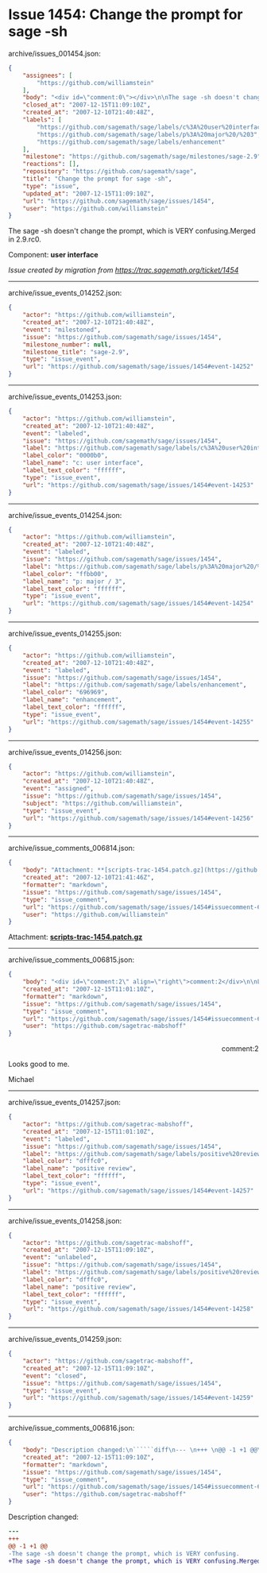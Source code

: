 # Issue 1454: Change the prompt for sage -sh

archive/issues_001454.json:
```json
{
    "assignees": [
        "https://github.com/williamstein"
    ],
    "body": "<div id=\"comment:0\"></div>\n\nThe sage -sh doesn't change the prompt, which is VERY confusing.Merged in 2.9.rc0.\n\nComponent: **user interface**\n\n_Issue created by migration from https://trac.sagemath.org/ticket/1454_\n\n",
    "closed_at": "2007-12-15T11:09:10Z",
    "created_at": "2007-12-10T21:40:48Z",
    "labels": [
        "https://github.com/sagemath/sage/labels/c%3A%20user%20interface",
        "https://github.com/sagemath/sage/labels/p%3A%20major%20/%203",
        "https://github.com/sagemath/sage/labels/enhancement"
    ],
    "milestone": "https://github.com/sagemath/sage/milestones/sage-2.9",
    "reactions": [],
    "repository": "https://github.com/sagemath/sage",
    "title": "Change the prompt for sage -sh",
    "type": "issue",
    "updated_at": "2007-12-15T11:09:10Z",
    "url": "https://github.com/sagemath/sage/issues/1454",
    "user": "https://github.com/williamstein"
}
```
<div id="comment:0"></div>

The sage -sh doesn't change the prompt, which is VERY confusing.Merged in 2.9.rc0.

Component: **user interface**

_Issue created by migration from https://trac.sagemath.org/ticket/1454_





---

archive/issue_events_014252.json:
```json
{
    "actor": "https://github.com/williamstein",
    "created_at": "2007-12-10T21:40:48Z",
    "event": "milestoned",
    "issue": "https://github.com/sagemath/sage/issues/1454",
    "milestone_number": null,
    "milestone_title": "sage-2.9",
    "type": "issue_event",
    "url": "https://github.com/sagemath/sage/issues/1454#event-14252"
}
```



---

archive/issue_events_014253.json:
```json
{
    "actor": "https://github.com/williamstein",
    "created_at": "2007-12-10T21:40:48Z",
    "event": "labeled",
    "issue": "https://github.com/sagemath/sage/issues/1454",
    "label": "https://github.com/sagemath/sage/labels/c%3A%20user%20interface",
    "label_color": "0000b0",
    "label_name": "c: user interface",
    "label_text_color": "ffffff",
    "type": "issue_event",
    "url": "https://github.com/sagemath/sage/issues/1454#event-14253"
}
```



---

archive/issue_events_014254.json:
```json
{
    "actor": "https://github.com/williamstein",
    "created_at": "2007-12-10T21:40:48Z",
    "event": "labeled",
    "issue": "https://github.com/sagemath/sage/issues/1454",
    "label": "https://github.com/sagemath/sage/labels/p%3A%20major%20/%203",
    "label_color": "ffbb00",
    "label_name": "p: major / 3",
    "label_text_color": "ffffff",
    "type": "issue_event",
    "url": "https://github.com/sagemath/sage/issues/1454#event-14254"
}
```



---

archive/issue_events_014255.json:
```json
{
    "actor": "https://github.com/williamstein",
    "created_at": "2007-12-10T21:40:48Z",
    "event": "labeled",
    "issue": "https://github.com/sagemath/sage/issues/1454",
    "label": "https://github.com/sagemath/sage/labels/enhancement",
    "label_color": "696969",
    "label_name": "enhancement",
    "label_text_color": "ffffff",
    "type": "issue_event",
    "url": "https://github.com/sagemath/sage/issues/1454#event-14255"
}
```



---

archive/issue_events_014256.json:
```json
{
    "actor": "https://github.com/williamstein",
    "created_at": "2007-12-10T21:40:48Z",
    "event": "assigned",
    "issue": "https://github.com/sagemath/sage/issues/1454",
    "subject": "https://github.com/williamstein",
    "type": "issue_event",
    "url": "https://github.com/sagemath/sage/issues/1454#event-14256"
}
```



---

archive/issue_comments_006814.json:
```json
{
    "body": "Attachment: **[scripts-trac-1454.patch.gz](https://github.com/sagemath/sage/files/ticket1454/scripts-trac-1454.patch.gz)**",
    "created_at": "2007-12-10T21:41:46Z",
    "formatter": "markdown",
    "issue": "https://github.com/sagemath/sage/issues/1454",
    "type": "issue_comment",
    "url": "https://github.com/sagemath/sage/issues/1454#issuecomment-6814",
    "user": "https://github.com/williamstein"
}
```

Attachment: **[scripts-trac-1454.patch.gz](https://github.com/sagemath/sage/files/ticket1454/scripts-trac-1454.patch.gz)**



---

archive/issue_comments_006815.json:
```json
{
    "body": "<div id=\"comment:2\" align=\"right\">comment:2</div>\n\nLooks good to me.\n\nMichael",
    "created_at": "2007-12-15T11:01:10Z",
    "formatter": "markdown",
    "issue": "https://github.com/sagemath/sage/issues/1454",
    "type": "issue_comment",
    "url": "https://github.com/sagemath/sage/issues/1454#issuecomment-6815",
    "user": "https://github.com/sagetrac-mabshoff"
}
```

<div id="comment:2" align="right">comment:2</div>

Looks good to me.

Michael



---

archive/issue_events_014257.json:
```json
{
    "actor": "https://github.com/sagetrac-mabshoff",
    "created_at": "2007-12-15T11:01:10Z",
    "event": "labeled",
    "issue": "https://github.com/sagemath/sage/issues/1454",
    "label": "https://github.com/sagemath/sage/labels/positive%20review",
    "label_color": "dfffc0",
    "label_name": "positive review",
    "label_text_color": "ffffff",
    "type": "issue_event",
    "url": "https://github.com/sagemath/sage/issues/1454#event-14257"
}
```



---

archive/issue_events_014258.json:
```json
{
    "actor": "https://github.com/sagetrac-mabshoff",
    "created_at": "2007-12-15T11:09:10Z",
    "event": "unlabeled",
    "issue": "https://github.com/sagemath/sage/issues/1454",
    "label": "https://github.com/sagemath/sage/labels/positive%20review",
    "label_color": "dfffc0",
    "label_name": "positive review",
    "label_text_color": "ffffff",
    "type": "issue_event",
    "url": "https://github.com/sagemath/sage/issues/1454#event-14258"
}
```



---

archive/issue_events_014259.json:
```json
{
    "actor": "https://github.com/sagetrac-mabshoff",
    "created_at": "2007-12-15T11:09:10Z",
    "event": "closed",
    "issue": "https://github.com/sagemath/sage/issues/1454",
    "type": "issue_event",
    "url": "https://github.com/sagemath/sage/issues/1454#event-14259"
}
```



---

archive/issue_comments_006816.json:
```json
{
    "body": "Description changed:\n``````diff\n--- \n+++ \n@@ -1 +1 @@\n-The sage -sh doesn't change the prompt, which is VERY confusing.\n+The sage -sh doesn't change the prompt, which is VERY confusing.Merged in 2.9.rc0.\n``````\n",
    "created_at": "2007-12-15T11:09:10Z",
    "formatter": "markdown",
    "issue": "https://github.com/sagemath/sage/issues/1454",
    "type": "issue_comment",
    "url": "https://github.com/sagemath/sage/issues/1454#issuecomment-6816",
    "user": "https://github.com/sagetrac-mabshoff"
}
```

Description changed:
``````diff
--- 
+++ 
@@ -1 +1 @@
-The sage -sh doesn't change the prompt, which is VERY confusing.
+The sage -sh doesn't change the prompt, which is VERY confusing.Merged in 2.9.rc0.
``````

